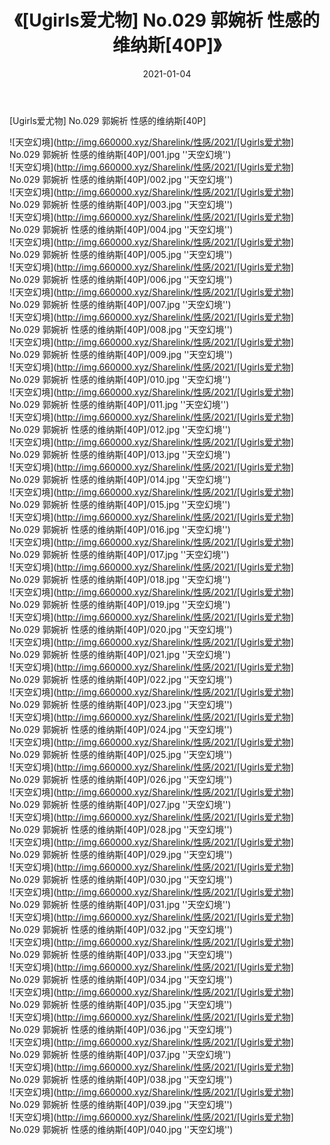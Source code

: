 ﻿---
layout: post
title:  《[Ugirls爱尤物] No.029 郭婉祈 性感的维纳斯[40P]》
date:   2021-01-04
img: http://img.660000.xyz/Sharelink/性感/2021/[Ugirls爱尤物] No.029 郭婉祈 性感的维纳斯[40P]/000.jpg
categories: [美女, 性感, 泳衣]
---

[Ugirls爱尤物] No.029 郭婉祈 性感的维纳斯[40P]



![天空幻境](http://img.660000.xyz/Sharelink/性感/2021/[Ugirls爱尤物] No.029 郭婉祈 性感的维纳斯[40P]/001.jpg ''天空幻境'') <br>
![天空幻境](http://img.660000.xyz/Sharelink/性感/2021/[Ugirls爱尤物] No.029 郭婉祈 性感的维纳斯[40P]/002.jpg ''天空幻境'') <br>
![天空幻境](http://img.660000.xyz/Sharelink/性感/2021/[Ugirls爱尤物] No.029 郭婉祈 性感的维纳斯[40P]/003.jpg ''天空幻境'') <br>
![天空幻境](http://img.660000.xyz/Sharelink/性感/2021/[Ugirls爱尤物] No.029 郭婉祈 性感的维纳斯[40P]/004.jpg ''天空幻境'') <br>
![天空幻境](http://img.660000.xyz/Sharelink/性感/2021/[Ugirls爱尤物] No.029 郭婉祈 性感的维纳斯[40P]/005.jpg ''天空幻境'') <br>
![天空幻境](http://img.660000.xyz/Sharelink/性感/2021/[Ugirls爱尤物] No.029 郭婉祈 性感的维纳斯[40P]/006.jpg ''天空幻境'') <br>
![天空幻境](http://img.660000.xyz/Sharelink/性感/2021/[Ugirls爱尤物] No.029 郭婉祈 性感的维纳斯[40P]/007.jpg ''天空幻境'') <br>
![天空幻境](http://img.660000.xyz/Sharelink/性感/2021/[Ugirls爱尤物] No.029 郭婉祈 性感的维纳斯[40P]/008.jpg ''天空幻境'') <br>
![天空幻境](http://img.660000.xyz/Sharelink/性感/2021/[Ugirls爱尤物] No.029 郭婉祈 性感的维纳斯[40P]/009.jpg ''天空幻境'') <br>
![天空幻境](http://img.660000.xyz/Sharelink/性感/2021/[Ugirls爱尤物] No.029 郭婉祈 性感的维纳斯[40P]/010.jpg ''天空幻境'') <br>
![天空幻境](http://img.660000.xyz/Sharelink/性感/2021/[Ugirls爱尤物] No.029 郭婉祈 性感的维纳斯[40P]/011.jpg ''天空幻境'') <br>
![天空幻境](http://img.660000.xyz/Sharelink/性感/2021/[Ugirls爱尤物] No.029 郭婉祈 性感的维纳斯[40P]/012.jpg ''天空幻境'') <br>
![天空幻境](http://img.660000.xyz/Sharelink/性感/2021/[Ugirls爱尤物] No.029 郭婉祈 性感的维纳斯[40P]/013.jpg ''天空幻境'') <br>
![天空幻境](http://img.660000.xyz/Sharelink/性感/2021/[Ugirls爱尤物] No.029 郭婉祈 性感的维纳斯[40P]/014.jpg ''天空幻境'') <br>
![天空幻境](http://img.660000.xyz/Sharelink/性感/2021/[Ugirls爱尤物] No.029 郭婉祈 性感的维纳斯[40P]/015.jpg ''天空幻境'') <br>
![天空幻境](http://img.660000.xyz/Sharelink/性感/2021/[Ugirls爱尤物] No.029 郭婉祈 性感的维纳斯[40P]/016.jpg ''天空幻境'') <br>
![天空幻境](http://img.660000.xyz/Sharelink/性感/2021/[Ugirls爱尤物] No.029 郭婉祈 性感的维纳斯[40P]/017.jpg ''天空幻境'') <br>
![天空幻境](http://img.660000.xyz/Sharelink/性感/2021/[Ugirls爱尤物] No.029 郭婉祈 性感的维纳斯[40P]/018.jpg ''天空幻境'') <br>
![天空幻境](http://img.660000.xyz/Sharelink/性感/2021/[Ugirls爱尤物] No.029 郭婉祈 性感的维纳斯[40P]/019.jpg ''天空幻境'') <br>
![天空幻境](http://img.660000.xyz/Sharelink/性感/2021/[Ugirls爱尤物] No.029 郭婉祈 性感的维纳斯[40P]/020.jpg ''天空幻境'') <br>
![天空幻境](http://img.660000.xyz/Sharelink/性感/2021/[Ugirls爱尤物] No.029 郭婉祈 性感的维纳斯[40P]/021.jpg ''天空幻境'') <br>
![天空幻境](http://img.660000.xyz/Sharelink/性感/2021/[Ugirls爱尤物] No.029 郭婉祈 性感的维纳斯[40P]/022.jpg ''天空幻境'') <br>
![天空幻境](http://img.660000.xyz/Sharelink/性感/2021/[Ugirls爱尤物] No.029 郭婉祈 性感的维纳斯[40P]/023.jpg ''天空幻境'') <br>
![天空幻境](http://img.660000.xyz/Sharelink/性感/2021/[Ugirls爱尤物] No.029 郭婉祈 性感的维纳斯[40P]/024.jpg ''天空幻境'') <br>
![天空幻境](http://img.660000.xyz/Sharelink/性感/2021/[Ugirls爱尤物] No.029 郭婉祈 性感的维纳斯[40P]/025.jpg ''天空幻境'') <br>
![天空幻境](http://img.660000.xyz/Sharelink/性感/2021/[Ugirls爱尤物] No.029 郭婉祈 性感的维纳斯[40P]/026.jpg ''天空幻境'') <br>
![天空幻境](http://img.660000.xyz/Sharelink/性感/2021/[Ugirls爱尤物] No.029 郭婉祈 性感的维纳斯[40P]/027.jpg ''天空幻境'') <br>
![天空幻境](http://img.660000.xyz/Sharelink/性感/2021/[Ugirls爱尤物] No.029 郭婉祈 性感的维纳斯[40P]/028.jpg ''天空幻境'') <br>
![天空幻境](http://img.660000.xyz/Sharelink/性感/2021/[Ugirls爱尤物] No.029 郭婉祈 性感的维纳斯[40P]/029.jpg ''天空幻境'') <br>
![天空幻境](http://img.660000.xyz/Sharelink/性感/2021/[Ugirls爱尤物] No.029 郭婉祈 性感的维纳斯[40P]/030.jpg ''天空幻境'') <br>
![天空幻境](http://img.660000.xyz/Sharelink/性感/2021/[Ugirls爱尤物] No.029 郭婉祈 性感的维纳斯[40P]/031.jpg ''天空幻境'') <br>
![天空幻境](http://img.660000.xyz/Sharelink/性感/2021/[Ugirls爱尤物] No.029 郭婉祈 性感的维纳斯[40P]/032.jpg ''天空幻境'') <br>
![天空幻境](http://img.660000.xyz/Sharelink/性感/2021/[Ugirls爱尤物] No.029 郭婉祈 性感的维纳斯[40P]/033.jpg ''天空幻境'') <br>
![天空幻境](http://img.660000.xyz/Sharelink/性感/2021/[Ugirls爱尤物] No.029 郭婉祈 性感的维纳斯[40P]/034.jpg ''天空幻境'') <br>
![天空幻境](http://img.660000.xyz/Sharelink/性感/2021/[Ugirls爱尤物] No.029 郭婉祈 性感的维纳斯[40P]/035.jpg ''天空幻境'') <br>
![天空幻境](http://img.660000.xyz/Sharelink/性感/2021/[Ugirls爱尤物] No.029 郭婉祈 性感的维纳斯[40P]/036.jpg ''天空幻境'') <br>
![天空幻境](http://img.660000.xyz/Sharelink/性感/2021/[Ugirls爱尤物] No.029 郭婉祈 性感的维纳斯[40P]/037.jpg ''天空幻境'') <br>
![天空幻境](http://img.660000.xyz/Sharelink/性感/2021/[Ugirls爱尤物] No.029 郭婉祈 性感的维纳斯[40P]/038.jpg ''天空幻境'') <br>
![天空幻境](http://img.660000.xyz/Sharelink/性感/2021/[Ugirls爱尤物] No.029 郭婉祈 性感的维纳斯[40P]/039.jpg ''天空幻境'') <br>
![天空幻境](http://img.660000.xyz/Sharelink/性感/2021/[Ugirls爱尤物] No.029 郭婉祈 性感的维纳斯[40P]/040.jpg ''天空幻境'') <br>